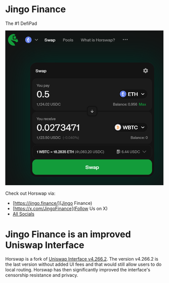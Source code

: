 # Jingo Finance

The #1 DefiPad

<img src="screenshot.png" style="width: 500px" />

Check out Horswap via:
- [https://jingo.finance/](Jingo Finance)
- [https://x.com/JingoFinance](Follow Us on X)
- [All Socials](https://link3.to/jingo)

# Jingo Finance is an improved Uniswap Interface
Horswap is a fork of [Uniswap Interface v4.266.2](https://github.com/Uniswap/interface/releases/tag/v4.266.2). The version v4.266.2 is the last version without added UI fees and that would still allow users to do local routing. Horswap has then significantly improved the interface's censorship resistance and privacy.
